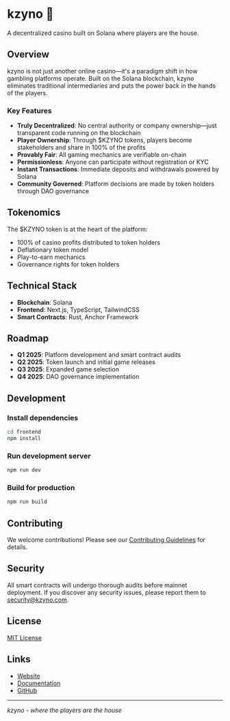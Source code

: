 # kzyno 🎲

A decentralized casino built on Solana where players are the house.

## Overview

kzyno is not just another online casino—it's a paradigm shift in how gambling platforms operate. Built on the Solana blockchain, kzyno eliminates traditional intermediaries and puts the power back in the hands of the players.

### Key Features

- **Truly Decentralized**: No central authority or company ownership—just transparent code running on the blockchain
- **Player Ownership**: Through $KZYNO tokens, players become stakeholders and share in 100% of the profits
- **Provably Fair**: All gaming mechanics are verifiable on-chain
- **Permissionless**: Anyone can participate without registration or KYC
- **Instant Transactions**: Immediate deposits and withdrawals powered by Solana
- **Community Governed**: Platform decisions are made by token holders through DAO governance

## Tokenomics

The $KZYNO token is at the heart of the platform:

- 100% of casino profits distributed to token holders
- Deflationary token model
- Play-to-earn mechanics
- Governance rights for token holders

## Technical Stack

- **Blockchain**: Solana
- **Frontend**: Next.js, TypeScript, TailwindCSS
- **Smart Contracts**: Rust, Anchor Framework

## Roadmap

- **Q1 2025**: Platform development and smart contract audits
- **Q2 2025**: Token launch and initial game releases
- **Q3 2025**: Expanded game selection
- **Q4 2025**: DAO governance implementation

## Development

### Install dependencies

```bash
cd frontend
npm install
```

### Run development server

```bash
npm run dev
```

### Build for production

```bash
npm run build
```

## Contributing

We welcome contributions! Please see our [Contributing Guidelines](CONTRIBUTING.md) for details.

## Security

All smart contracts will undergo thorough audits before mainnet deployment. If you discover any security issues, please report them to security@kzyno.com.

## License

[MIT License](LICENSE)

## Links

- [Website](https://kzyno.com)
- [Documentation](https://docs.kzyno.com)
- [GitHub](https://github.com/0xe37d/kzyno)

---

_kzyno - where the players are the house_
